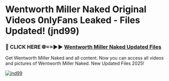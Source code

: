 # Wentworth Miller Naked Original Videos 0nlyFans Leaked - Files Updated! (jnd99)

<h3>🔴 CLICK HERE 🌐==►► <a href="https://tinyurl.com/up5wt9bj" rel="nofollow">Wentworth Miller Naked Updated Files</a></h3>

Get Wentworth Miller Naked and all content. Now you can access all videos and pictures of Wentworth Miller Naked. New Updated Files 2025!

[![jnd99](https://i.imgur.com/ABiUzMV.gif)](https://tinyurl.com/up5wt9bj)
